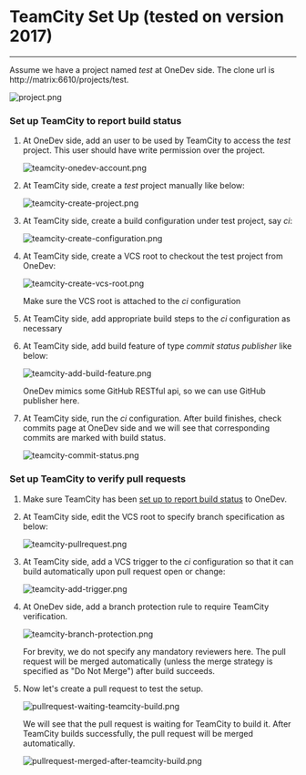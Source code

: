 # TeamCity Set Up (tested on version 2017)
-----------------

Assume we have a project named _test_ at OneDev side. The clone url is http://matrix:6610/projects/test.

  ![project.png](images/project.png)

### Set up TeamCity to report build status

1. At OneDev side, add an user to be used by TeamCity to access the _test_ project. This user should have write permission over the project.
   
    ![teamcity-onedev-account.png](images/teamcity-onedev-account.png)
  
1.  At TeamCity side, create a _test_ project manually like below:
     
     ![teamcity-create-project.png](images/teamcity-create-project.png)
     
1. At TeamCity side, create a build configuration under test project, say _ci_:

    ![teamcity-create-configuration.png](images/teamcity-create-configuration.png)    
    
1. At TeamCity side, create a VCS root to checkout the test project from OneDev:

    ![teamcity-create-vcs-root.png](images/teamcity-create-vcs-root.png)
    
    Make sure the VCS root is attached to the _ci_ configuration
    
1. At TeamCity side, add appropriate build steps to the _ci_ configuration as necessary

1. At TeamCity side, add build feature of type _commit status publisher_ like below:

    ![teamcity-add-build-feature.png](images/teamcity-add-build-feature.png)
    
    OneDev mimics some GitHub RESTful api, so we can use GitHub publisher here.
    
1. At TeamCity side, run the _ci_ configuration. After build finishes, check commits page at OneDev side and we will see that corresponding commits are marked with build status.

    ![teamcity-commit-status.png](images/teamcity-commit-status.png)
        
### Set up TeamCity to verify pull requests

1. Make sure TeamCity has been [set up to report build status](#set-up-teamcity-to-report-build-status) to OneDev.

1. At TeamCity side, edit the VCS root to specify branch specification as below:
   
    ![teamcity-pullrequest.png](images/teamcity-pullrequest.png)    
    
1. At TeamCity side, add a VCS trigger to the _ci_ configuration so that it can build automatically upon pull request open or change:

    ![teamcity-add-trigger.png](images/teamcity-add-trigger.png)
   
1. At OneDev side, add a branch protection rule to require TeamCity verification.

    ![teamcity-branch-protection.png](images/teamcity-branch-protection.png)
    
    For brevity, we do not specify any mandatory reviewers here. The pull request will be merged automatically (unless the merge strategy is specified as "Do Not Merge") after build succeeds. 
        
1. Now let's create a pull request to test the setup.

    ![pullrequest-waiting-teamcity-build.png](images/pullrequest-waiting-teamcity-build.png)

    We will see that the pull request is waiting for TeamCity to build it. After TeamCity builds successfully, the pull request will be merged automatically. 
    
    ![pullrequest-merged-after-teamcity-build.png](images/pullrequest-merged-after-teamcity-build.png)